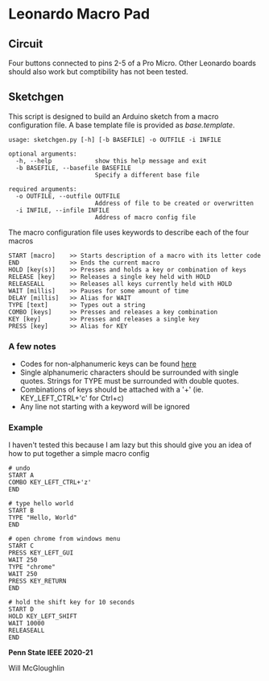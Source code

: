 # Leonardo Macro Pad

## Circuit
Four buttons connected to pins 2-5 of a Pro Micro. Other Leonardo boards should also work but comptibility has not been tested.

## Sketchgen
This script is designed to build an Arduino sketch from a macro configuration file. A base template file is provided as *base.template*.

```
usage: sketchgen.py [-h] [-b BASEFILE] -o OUTFILE -i INFILE

optional arguments:
  -h, --help            show this help message and exit
  -b BASEFILE, --basefile BASEFILE
                        Specify a different base file

required arguments:
  -o OUTFILE, --outfile OUTFILE
                        Address of file to be created or overwritten
  -i INFILE, --infile INFILE
                        Address of macro config file
```
The macro configuration file uses keywords to describe each of the four macros
```
START [macro]    >> Starts description of a macro with its letter code
END              >> Ends the current macro
HOLD [key(s)]    >> Presses and holds a key or combination of keys
RELEASE [key]    >> Releases a single key held with HOLD
RELEASEALL       >> Releases all keys currently held with HOLD
WAIT [millis]    >> Pauses for some amount of time
DELAY [millis]   >> Alias for WAIT
TYPE [text]      >> Types out a string
COMBO [keys]     >> Presses and releases a key combination
KEY [key]        >> Presses and releases a single key
PRESS [key]      >> Alias for KEY
```
### A few notes
* Codes for non-alphanumeric keys can be found [here](https://www.arduino.cc/en/Reference/KeyboardModifiers)
* Single alphanumeric characters should be surrounded with single quotes. Strings for TYPE must be surrounded with double quotes.
* Combinations of keys should be attached with a '+' (ie. KEY_LEFT_CTRL+'c' for Ctrl+c)
* Any line not starting with a keyword will be ignored
### Example
I haven't tested this because I am lazy but this should give you an idea of how to put together a simple macro config
```
# undo
START A
COMBO KEY_LEFT_CTRL+'z'
END

# type hello world
START B
TYPE "Hello, World"
END

# open chrome from windows menu
START C
PRESS KEY_LEFT_GUI
WAIT 250
TYPE "chrome"
WAIT 250
PRESS KEY_RETURN
END

# hold the shift key for 10 seconds
START D
HOLD KEY_LEFT_SHIFT
WAIT 10000
RELEASEALL
END
```


**Penn State IEEE 2020-21**

Will McGloughlin
